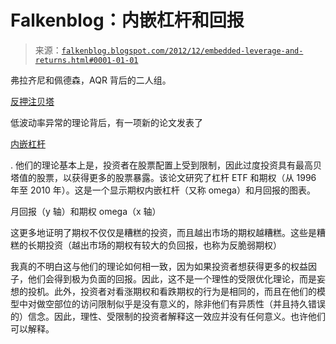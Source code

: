 <!--yml

类别：未分类

日期：2024-05-12 20:18:30

-->

# Falkenblog：内嵌杠杆和回报

> 来源：[`falkenblog.blogspot.com/2012/12/embedded-leverage-and-returns.html#0001-01-01`](http://falkenblog.blogspot.com/2012/12/embedded-leverage-and-returns.html#0001-01-01)

弗拉齐尼和佩德森，AQR 背后的二人组。

[反押注贝塔](http://papers.ssrn.com/sol3/papers.cfm?abstract_id=2049939)

低波动率异常的理论背后，有一项新的论文发表了

[内嵌杠杆](http://papers.ssrn.com/sol3/papers.cfm?abstract_id=2179396)

. 他们的理论基本上是，投资者在股票配置上受到限制，因此过度投资具有最高贝塔值的股票，以获得更多的股票暴露。该论文研究了杠杆 ETF 和期权（从 1996 年至 2010 年）。这是一个显示期权内嵌杠杆（又称 omega）和月回报的图表。

月回报（y 轴）和期权 omega（x 轴）

这更多地证明了期权不仅仅是糟糕的投资，而且越出市场的期权越糟糕。这些是糟糕的长期投资（越出市场的期权有较大的负回报，也称为反脆弱期权）

我真的不明白这与他们的理论如何相一致，因为如果投资者想获得更多的权益因子，他们会得到极为负面的回报。因此，这不是一个理性的受限优化理论，而是妄想的投机。此外，投资者对看涨期权和看跌期权的行为是相同的，而且在他们的模型中对做空部位的访问限制似乎是没有意义的，除非他们有异质性（并且持久错误的）信念。因此，理性、受限制的投资者解释这一效应并没有任何意义。也许他们可以解释。
